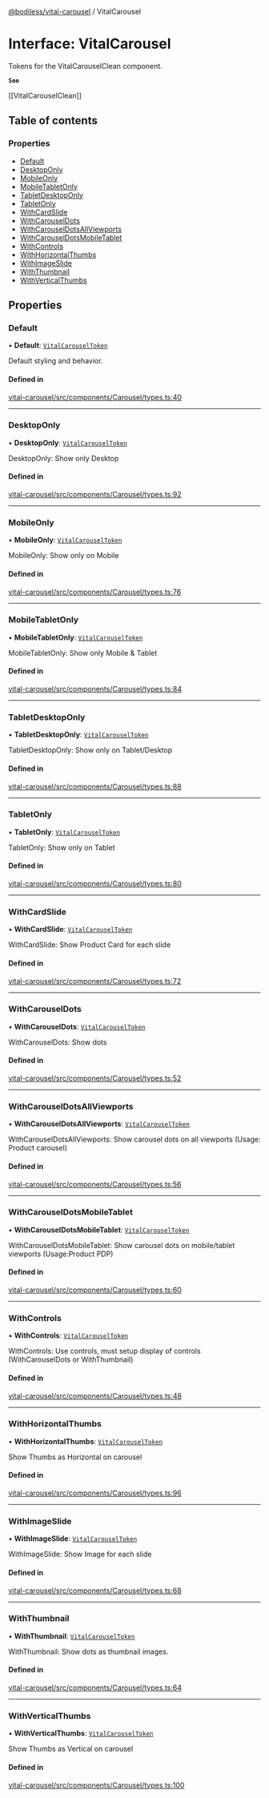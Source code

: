 [@bodiless/vital-carousel](../README.md) / VitalCarousel

# Interface: VitalCarousel

Tokens for the VitalCarouselClean component.

**`See`**

[[VitalCarouselClean]]

## Table of contents

### Properties

- [Default](VitalCarousel.md#default)
- [DesktopOnly](VitalCarousel.md#desktoponly)
- [MobileOnly](VitalCarousel.md#mobileonly)
- [MobileTabletOnly](VitalCarousel.md#mobiletabletonly)
- [TabletDesktopOnly](VitalCarousel.md#tabletdesktoponly)
- [TabletOnly](VitalCarousel.md#tabletonly)
- [WithCardSlide](VitalCarousel.md#withcardslide)
- [WithCarouselDots](VitalCarousel.md#withcarouseldots)
- [WithCarouselDotsAllViewports](VitalCarousel.md#withcarouseldotsallviewports)
- [WithCarouselDotsMobileTablet](VitalCarousel.md#withcarouseldotsmobiletablet)
- [WithControls](VitalCarousel.md#withcontrols)
- [WithHorizontalThumbs](VitalCarousel.md#withhorizontalthumbs)
- [WithImageSlide](VitalCarousel.md#withimageslide)
- [WithThumbnail](VitalCarousel.md#withthumbnail)
- [WithVerticalThumbs](VitalCarousel.md#withverticalthumbs)

## Properties

### Default

• **Default**: [`VitalCarouselToken`](../README.md#vitalcarouseltoken)

Default styling and behavior.

#### Defined in

[vital-carousel/src/components/Carousel/types.ts:40](https://github.com/johnsonandjohnson/Bodiless-JS/blob/0f671adef/packages/vital-carousel/src/components/Carousel/types.ts#L40)

___

### DesktopOnly

• **DesktopOnly**: [`VitalCarouselToken`](../README.md#vitalcarouseltoken)

DesktopOnly: Show only Desktop

#### Defined in

[vital-carousel/src/components/Carousel/types.ts:92](https://github.com/johnsonandjohnson/Bodiless-JS/blob/0f671adef/packages/vital-carousel/src/components/Carousel/types.ts#L92)

___

### MobileOnly

• **MobileOnly**: [`VitalCarouselToken`](../README.md#vitalcarouseltoken)

MobileOnly: Show only on Mobile

#### Defined in

[vital-carousel/src/components/Carousel/types.ts:76](https://github.com/johnsonandjohnson/Bodiless-JS/blob/0f671adef/packages/vital-carousel/src/components/Carousel/types.ts#L76)

___

### MobileTabletOnly

• **MobileTabletOnly**: [`VitalCarouselToken`](../README.md#vitalcarouseltoken)

MobileTabletOnly: Show only Mobile & Tablet

#### Defined in

[vital-carousel/src/components/Carousel/types.ts:84](https://github.com/johnsonandjohnson/Bodiless-JS/blob/0f671adef/packages/vital-carousel/src/components/Carousel/types.ts#L84)

___

### TabletDesktopOnly

• **TabletDesktopOnly**: [`VitalCarouselToken`](../README.md#vitalcarouseltoken)

TabletDesktopOnly: Show only on Tablet/Desktop

#### Defined in

[vital-carousel/src/components/Carousel/types.ts:88](https://github.com/johnsonandjohnson/Bodiless-JS/blob/0f671adef/packages/vital-carousel/src/components/Carousel/types.ts#L88)

___

### TabletOnly

• **TabletOnly**: [`VitalCarouselToken`](../README.md#vitalcarouseltoken)

TabletOnly: Show only on Tablet

#### Defined in

[vital-carousel/src/components/Carousel/types.ts:80](https://github.com/johnsonandjohnson/Bodiless-JS/blob/0f671adef/packages/vital-carousel/src/components/Carousel/types.ts#L80)

___

### WithCardSlide

• **WithCardSlide**: [`VitalCarouselToken`](../README.md#vitalcarouseltoken)

WithCardSlide: Show Product Card for each slide

#### Defined in

[vital-carousel/src/components/Carousel/types.ts:72](https://github.com/johnsonandjohnson/Bodiless-JS/blob/0f671adef/packages/vital-carousel/src/components/Carousel/types.ts#L72)

___

### WithCarouselDots

• **WithCarouselDots**: [`VitalCarouselToken`](../README.md#vitalcarouseltoken)

WithCarouselDots: Show dots

#### Defined in

[vital-carousel/src/components/Carousel/types.ts:52](https://github.com/johnsonandjohnson/Bodiless-JS/blob/0f671adef/packages/vital-carousel/src/components/Carousel/types.ts#L52)

___

### WithCarouselDotsAllViewports

• **WithCarouselDotsAllViewports**: [`VitalCarouselToken`](../README.md#vitalcarouseltoken)

WithCarouselDotsAllViewports: Show carousel dots on all viewports (Usage: Product carousel)

#### Defined in

[vital-carousel/src/components/Carousel/types.ts:56](https://github.com/johnsonandjohnson/Bodiless-JS/blob/0f671adef/packages/vital-carousel/src/components/Carousel/types.ts#L56)

___

### WithCarouselDotsMobileTablet

• **WithCarouselDotsMobileTablet**: [`VitalCarouselToken`](../README.md#vitalcarouseltoken)

WithCarouselDotsMobileTablet: Show carousel dots on mobile/tablet viewports (Usage:Product PDP)

#### Defined in

[vital-carousel/src/components/Carousel/types.ts:60](https://github.com/johnsonandjohnson/Bodiless-JS/blob/0f671adef/packages/vital-carousel/src/components/Carousel/types.ts#L60)

___

### WithControls

• **WithControls**: [`VitalCarouselToken`](../README.md#vitalcarouseltoken)

WithControls: Use controls, must setup display of controls (WithCarouselDots or WithThumbnail)

#### Defined in

[vital-carousel/src/components/Carousel/types.ts:48](https://github.com/johnsonandjohnson/Bodiless-JS/blob/0f671adef/packages/vital-carousel/src/components/Carousel/types.ts#L48)

___

### WithHorizontalThumbs

• **WithHorizontalThumbs**: [`VitalCarouselToken`](../README.md#vitalcarouseltoken)

Show Thumbs as Horizontal on carousel

#### Defined in

[vital-carousel/src/components/Carousel/types.ts:96](https://github.com/johnsonandjohnson/Bodiless-JS/blob/0f671adef/packages/vital-carousel/src/components/Carousel/types.ts#L96)

___

### WithImageSlide

• **WithImageSlide**: [`VitalCarouselToken`](../README.md#vitalcarouseltoken)

WithImageSlide: Show Image for each slide

#### Defined in

[vital-carousel/src/components/Carousel/types.ts:68](https://github.com/johnsonandjohnson/Bodiless-JS/blob/0f671adef/packages/vital-carousel/src/components/Carousel/types.ts#L68)

___

### WithThumbnail

• **WithThumbnail**: [`VitalCarouselToken`](../README.md#vitalcarouseltoken)

WithThumbnail: Show dots as thumbnail images.

#### Defined in

[vital-carousel/src/components/Carousel/types.ts:64](https://github.com/johnsonandjohnson/Bodiless-JS/blob/0f671adef/packages/vital-carousel/src/components/Carousel/types.ts#L64)

___

### WithVerticalThumbs

• **WithVerticalThumbs**: [`VitalCarouselToken`](../README.md#vitalcarouseltoken)

Show Thumbs as Vertical on carousel

#### Defined in

[vital-carousel/src/components/Carousel/types.ts:100](https://github.com/johnsonandjohnson/Bodiless-JS/blob/0f671adef/packages/vital-carousel/src/components/Carousel/types.ts#L100)
